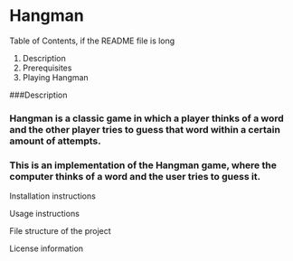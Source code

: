 # Hangman

Table of Contents, if the README file is long
1. Description
1. Prerequisites 
1. Playing Hangman

###Description
### Hangman is a classic game in which a player thinks of a word and the other player tries to guess that word within a certain amount of attempts.
### This is an implementation of the Hangman game, where the computer thinks of a word and the user tries to guess it. 

Installation instructions


Usage instructions


File structure of the project


License information


